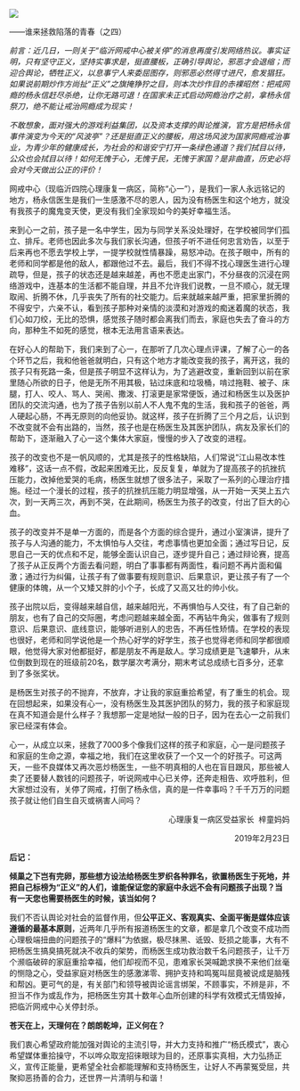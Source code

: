 <p><img src="https://wx4.sinaimg.cn/crop.0.0.425.239.1000/0067hHJjly1g0g6k9qbl4j30ds06n0tj.jpg"></p>
<div class="preface">——谁来拯救陷落的青春（之四）</div>
<p><span id="more-5257"></span></p>
<div class="WB_editor_iframe">
<p>​​<i>前言：近几日，一则关于</i><i>“临沂网戒中心被关停”的消息再度引发网络热议。事实证明，只有坚守正义，坚持实事求是，挺直腰板，正确引导舆论，邪恶才会退缩；而迎合舆论，牺牲正义，以息事宁人来委屈图存，则邪恶必然得寸进尺，愈发猖狂。如果说前期炒作方尚扯“正义”之旗掩狰狞之目，则本次炒作目的赤裸昭然：把戒网瘾的杨永信赶尽杀绝，让你无路可退！在国家未正式启动网瘾治疗之前，拿杨永信祭刀，绝不能让戒治网瘾成为现实！</i></p>
<p><i>不敢想象，面对强大的游戏利益集团，以及资本支撑的舆论推演，官方是把杨永信事件演变为今天的</i><i>“风波亭”？还是挺直正义的腰板，用这场风波为国家网瘾戒治事业，为青少年的健康成长，为社会的和谐安宁打开一条绿色通道？我们拭目以待，公众也会拭目以待！如何无愧于心，无愧于民，无愧于家国？是非曲直，历史必将会对今天做出公正的评价！</i></p>
<p>网戒中心（现临沂四院心理康复一病区，简称“心一”），是我们一家人永远铭记的地方，杨永信医生是我们一生感激不尽的恩人，因为没有杨医生和这个地方，就没有我孩子的魔鬼变天使，更没有我们全家现如今的美好幸福生活。</p>
<p>来到心一之前，孩子是一名中学生，因为与同学关系没处理好，在学校被同学们孤立、排斥。老师也因此多次与我们家长沟通，但孩子听不进任何忠言劝告，以至于后来再也不愿去学校上学，一提学校就性情暴躁，易怒冲动。在孩子眼中，所有的老师和同学都是他的敌人，都跟他过不去。最后，我们不得不找心理医生进行心理疏导，但是，孩子的状态还是越来越差，再也不愿走出家门，不分昼夜的沉浸在网络游戏中，连基本的生活都不能自理，并且不允许我们说教，一旦不顺心，就无理取闹、折腾不休，几乎丧失了所有的社交能力。后来就越来越严重，把家里折腾的不得安宁，六亲不认，看到孩子那种对亲情的淡漠和对游戏的痴迷着魔的状态，我们心如刀绞，无比的恐惧，感觉孩子随时都会离我们而去，家庭也失去了奋斗的方向，那种生不如死的感觉，根本无法用言语来表达。</p>
<p>在好心人的帮助下，我们来到了心一，在那听了几次心理点评课，了解了心一的各个环节之后，我和他爸爸就明白，只有这个地方才能改变我的孩子，离开这，我的孩子只有死路一条，但是孩子明显不这样认为，为了逃避改变，重新回到以前在家里随心所欲的日子，他是无所不用其极，钻过床底和垃圾桶，啃过拖鞋、被子、床腿，打人、咬人、骂人、哭闹、撒泼、打滚更是家常便饭，通过和杨医生以及医护团队的交流沟通，也为了孩子告别以前人不人鬼不鬼的生活，我和孩子的爸爸，两人硬起心肠，不再无原则的向他妥协。就这样，孩子在折腾了三个月之后，认识到不改变就不会有出路的，当然，孩子也是在杨医生及其医护团队，病友及家长们的帮助下，逐渐融入了心一这个集体大家庭，慢慢的步入了改变的进程。</p>
<p>孩子的改变也不是一帆风顺的，尤其是孩子的性格缺陷，人们常说“江山易改本性难移”，这话一点不假，改起来困难无比，反反复复，单就为了提高孩子的抗挫抗压能力，改掉他爱哭的毛病，杨医生就想了很多法子，采取了一系列的心理治疗措施。经过一个漫长的过程，孩子的抗挫抗压能力明显增强，从一开始一天哭上五六次，到一天两三次，再到不哭，在此期间，杨医生为孩子的改变，付出了巨大的心血。</p>
<p>孩子的改变并不是单一方面的，而是各个方面的综合提升，通过小室演讲，提升了孩子与人沟通的能力，不太惧怕与人交往，考虑事情也更加全面；通过写日记，反思自己一天的优点和不足，能够全面认识自己，逐步提升自己；通过辩论赛，提高了孩子从正反两个方面去看问题，明白了事事都有两面性，看问题不再片面和偏激；通过行为纠偏，让孩子有了做事要有规则意识、后果意识，更让孩子有了一个健康的体魄，从一个又矮又胖的小个子，长成了又高又壮的帅小伙。</p>
<p>孩子出院以后，变得越来越自信，越来越阳光，不再惧怕与人交往，有了自己新的朋友，也有了自己的交际圈，考虑问题越来越全面，不再钻牛角尖，做事有了规则意识、后果意识、底线意识，能够听进别人的忠告，不再任性矫情。在学校的表现也很好，老师和同学说他是一个热心好学的好学生，孩子也觉得老师和同学都很顺眼，他觉得大家对他都挺好，都是朋友不再是敌人。学习成绩更是飞速攀升，从末位倒数到现在的班级前20名，数学屡次考满分，期末考试总成绩七百多分，还拿到了多张奖状。</p>
<p>是杨医生对孩子的不抛弃，不放弃，才让我的家庭重拾希望，有了重生的机会。现在回想起来，如果没有心一，没有杨医生及其医护团队的努力，我的孩子和家庭现在真不知道会是什么样子？我想那一定是地狱一般的日子，因为在去心一之前我们家已经深有体会。</p>
<p>心一，从成立以来，拯救了7000多个像我们这样的孩子和家庭，心一是问题孩子和家庭的生命之源，幸福之地，我们在这里收获了一个又一个的好孩子。可这两天，一些不良媒体又再次恶炒杨医生，一些不明真相的人也在盲目跟风，那些被人卖了还要替人数钱的问题孩子，听说网戒中心已关停，还奔走相告、欢呼胜利，但大家想过没有，关停了网戒，打倒了杨永信，真的是一件幸事吗？千千万万的问题孩子就让他们自生自灭或祸害人间吗？</p>
<p align="right">心理康复一病区受益家长 &nbsp;梓童妈妈</p>
<p align="right">2019年2月23日</p>
<p><b>后记：</b></p>
<p><b>倾巢之下岂有完卵，那些想方设法给杨医生罗织各种罪名，欲置杨医生于死地，并把自己标榜为“正义”的人们，谁能保证您的家庭中永远不会有问题孩子出现？当有一天您也需要杨医生的时候，该当如何？</b></p>
<p>我们不否认舆论对社会的监督作用，但<b>公平正义、客观真实、全面平衡是媒体应该遵循的最基本原则</b>，近两年几乎所有报道杨医生的文章，都是拿几个改变不成功而心理极端扭曲的问题孩子的“爆料”为依据，极尽抹黑、诋毁、贬损之能事，大有不把杨医生搞臭搞死就决不收兵的架势，而杨医生成功救治数千名问题孩子，让千万个濒临破碎的家庭重拾幸福，他们却视而不见，患难家长哭喊跪求换不来他们丝毫的恻隐之心，受益家庭对杨医生的感激涕零、拥护支持和鸣冤叫屈竟被说成是脑残和帮凶。更可气的是，有关部门和领导被舆论谣言绑架，不顾事实，不辨是非，不担当不作为或乱作为，把杨医生穷其十数年心血所创建的科学有效模式无情毁掉，把临沂网戒中心关停封杀。</p>
<p><b>苍天在上，天理何在？朗朗乾坤，正义何在？</b></p>
<p>我们衷心希望政府能加强对舆论的主流引导，并大力支持和推广“杨氏模式”，衷心希望媒体重拾操守，不以哗众取宠招徕眼球为目的，还原事实真相，大力弘扬正义，宣传正能量，更希望全社会都能理解和支持杨医生，让好人不再蒙冤受屈，共聚抑恶扬善的合力，还世界一片清明与和谐！​​​​</p>